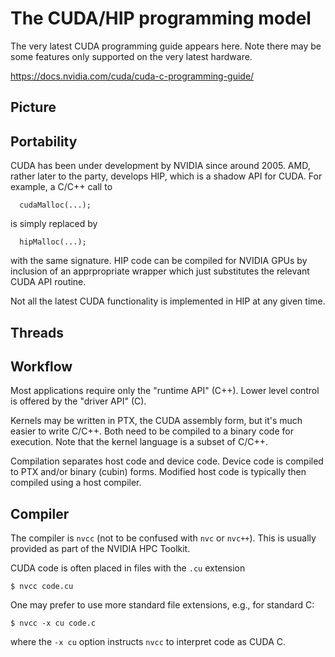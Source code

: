 
# The CUDA/HIP programming model

The very latest CUDA programming guide appears here. Note there may
be some features only supported on the very latest hardware.

https://docs.nvidia.com/cuda/cuda-c-programming-guide/

## Picture



## Portability

CUDA has been under development by NVIDIA since around 2005. AMD, rather
later to the party, develops HIP, which is a shadow API for CUDA. For
example, a C/C++ call to 
```
  cudaMalloc(...);
```
is simply replaced by
```
  hipMalloc(...);
```
with the same signature. HIP code can be compiled for NVIDIA GPUs by
inclusion of an apprpropriate wrapper which just substitutes the relevant
CUDA API routine.

Not all the latest CUDA functionality is implemented in HIP at any given
time.

## Threads

## Workflow

Most applications require only the "runtime API" (C++). Lower level control
is offered by the "driver API" (C).

Kernels may be written in PTX, the CUDA assembly form, but it's much
easier to write C/C++. Both need to be compiled to a binary code for
execution. Note that the kernel language is a subset of C/C++.

Compilation separates host code and device code. Device code is
compiled to PTX and/or binary (cubin) forms. Modified host code
is typically then compiled using a host compiler.


## Compiler

The compiler is `nvcc` (not to be confused with `nvc` or `nvc++`).
This is usually provided as part of the NVIDIA HPC Toolkit.

CUDA code is often placed in files with the `.cu` extension
```
$ nvcc code.cu
```
One may prefer to use more standard file extensions, e.g., for
standard C:
```
$ nvcc -x cu code.c
```
where the `-x cu` option instructs `nvcc` to interpret code as CUDA C.
